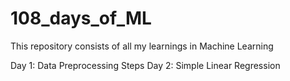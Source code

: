 # 108_days_of_ML
This repository consists of all my learnings in Machine Learning

Day 1: Data Preprocessing Steps 
Day 2: Simple Linear Regression 

         
